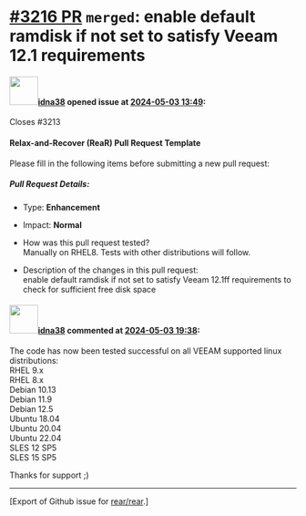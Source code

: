 [\#3216 PR](https://github.com/rear/rear/pull/3216) `merged`: enable default ramdisk if not set to satisfy Veeam 12.1 requirements
==================================================================================================================================

#### <img src="https://avatars.githubusercontent.com/u/150189387?v=4" width="50">[idna38](https://github.com/idna38) opened issue at [2024-05-03 13:49](https://github.com/rear/rear/pull/3216):

Closes \#3213

#### Relax-and-Recover (ReaR) Pull Request Template

Please fill in the following items before submitting a new pull request:

##### Pull Request Details:

-   Type: **Enhancement**

-   Impact: **Normal**

-   How was this pull request tested?  
    Manually on RHEL8. Tests with other distributions will follow.

-   Description of the changes in this pull request:  
    enable default ramdisk if not set to satisfy Veeam 12.1ff
    requirements to check for sufficient free disk space

#### <img src="https://avatars.githubusercontent.com/u/150189387?v=4" width="50">[idna38](https://github.com/idna38) commented at [2024-05-03 19:38](https://github.com/rear/rear/pull/3216#issuecomment-2093653604):

The code has now been tested successful on all VEEAM supported linux
distributions:  
RHEL 9.x  
RHEL 8.x  
Debian 10.13  
Debian 11.9  
Debian 12.5  
Ubuntu 18.04  
Ubuntu 20.04  
Ubuntu 22.04  
SLES 12 SP5  
SLES 15 SP5

Thanks for support ;)

------------------------------------------------------------------------

\[Export of Github issue for
[rear/rear](https://github.com/rear/rear).\]
